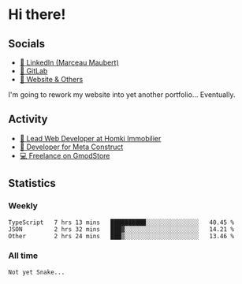 # Hi there!

<!-- TODO: Write something nice lol -->

## Socials

- [👔 LinkedIn (Marceau Maubert)](https://www.linkedin.com/in/marceau-maubert)
- [🦊 GitLab](https://gitlab.com/Tenrys)
- [🔗 Website & Others](https://bell.moe)

I'm going to rework my website into yet another portfolio... Eventually.

## Activity

- [🏢 Lead Web Developer at Homki Immobilier](https://homki-immobilier.com)
- [🎈 Developer for Meta Construct](https://metastruct.net)
- [💻 Freelance on GmodStore](https://www.gmodstore.com/users/Tenrys)

## Statistics

### Weekly
<!--START_SECTION:waka-weekly-->

```text
TypeScript   7 hrs 13 mins   ██████████░░░░░░░░░░░░░░░   40.45 %
JSON         2 hrs 32 mins   ███▓░░░░░░░░░░░░░░░░░░░░░   14.21 %
Other        2 hrs 24 mins   ███▒░░░░░░░░░░░░░░░░░░░░░   13.46 %
```

<!--END_SECTION:waka-weekly-->

### All time
<!--START_SECTION:waka-total-->
```
Not yet Snake...
```
<!--END_SECTION:waka-total-->